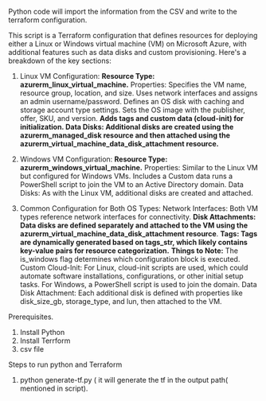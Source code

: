 
Python code will import the information from the CSV and write to the terraform configuration.

This script is a Terraform configuration that defines resources for deploying either a Linux or Windows virtual machine (VM) on Microsoft Azure, with additional features such as data disks and custom provisioning. Here's a breakdown of the key sections:

1. Linux VM Configuration:
**Resource Type: azurerm_linux_virtual_machine.**
Properties:
Specifies the VM name, resource group, location, and size.
Uses network interfaces and assigns an admin username/password.
Defines an OS disk with caching and storage account type settings.
Sets the OS image with the publisher, offer, SKU, and version.
**Adds tags and custom data (cloud-init) for initialization.
Data Disks:
Additional disks are created using the azurerm_managed_disk resource and then attached using the azurerm_virtual_machine_data_disk_attachment resource.**

2. Windows VM Configuration:
**Resource Type: azurerm_windows_virtual_machine.**
Properties:
Similar to the Linux VM but configured for Windows VMs.
Includes a Custom data runs a PowerShell script to join the VM to an Active Directory domain.
Data Disks:
As with the Linux VM, additional disks are created and attached.

3. Common Configuration for Both OS Types:
Network Interfaces: Both VM types reference network interfaces for connectivity.
**Disk Attachments: Data disks are defined separately and attached to the VM using the azurerm_virtual_machine_data_disk_attachment resource**.
**Tags: Tags are dynamically generated based on tags_str, which likely contains key-value pairs for resource categorization.**
**Things to Note:**
The is_windows flag determines which configuration block is executed.
Custom Cloud-Init: For Linux, cloud-init scripts are used, which could automate software installations, configurations, or other initial setup tasks. For Windows, a PowerShell script is used to join the domain.
Data Disk Attachment: Each additional disk is defined with properties like disk_size_gb, storage_type, and lun, then attached to the VM.

Prerequisites.
1. Install Python
2. Install Terrform
3. csv file

Steps to run python and Terraform

1. python generate-tf.py ( it will generate the tf in the output path( mentioned in script).



